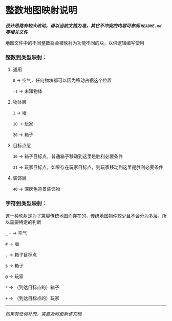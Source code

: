 # 整数地图映射说明

***设计思路有较大改动，请以当前文档为准，其它不冲突的内容可参阅 `README.md` 等相关文件***

地图文件中的不同整数将会被映射为功能不同的块，以供逻辑编写使用

### **整数到类型**映射：

1. 通用

    `0` -> 空气，任何物块都可以因为移动占据这个位置

    `-1` -> 未知物体

2. 物体层

    `1` -> 墙

    `10` -> 玩家

    `20` -> 箱子

3. 目标点层

    `30` -> 箱子目标点，普通箱子移动到这里是胜利必要条件

    `31` -> 玩家目标点，如果存在玩家目标点，则玩家移动到这里是胜利必要条件

4. 装饰层

    `40` -> 深灰色背景装饰物

### **字符到类型**映射：

这一种映射是为了兼容传统地图而存在的，传统地图物件较少且不会分为多层，所以需要特定的判断

`_` `-` -> 空气

`#` -> 墙

`.` -> 箱子目标点

`$` -> 箱子

`@` -> 玩家

`*` -> （到达目标点的）箱子

`+` -> （到达目标点的）玩家

---

*如果有任何补充，需要及时更新该文档*